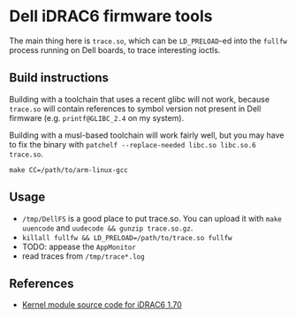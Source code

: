 # Dell iDRAC6 firmware tools

The main thing here is `trace.so`, which can be `LD_PRELOAD`-ed into the
`fullfw` process running on Dell boards, to trace interesting ioctls.


## Build instructions

Building with a toolchain that uses a recent glibc will not work, because
`trace.so` will contain references to symbol version not present in Dell
firmware (e.g. `printf@GLIBC_2.4` on my system).

Building with a musl-based toolchain will work fairly well, but you may have to
fix the binary with `patchelf --replace-needed libc.so libc.so.6 trace.so`.

`make CC=/path/to/arm-linux-gcc`


## Usage

- `/tmp/DellFS` is a good place to put trace.so. You can upload it with
  `make uuencode` and `uudecode && gunzip trace.so.gz`.
- `killall fullfw && LD_PRELOAD=/path/to/trace.so fullfw`
- TODO: appease the `AppMonitor`
- read traces from `/tmp/trace*.log`


## References

- [Kernel module source code for iDRAC6 1.70](https://github.com/neuschaefer/linux/tree/vendor/dell-idrac6-1.70/drivers/dell)
